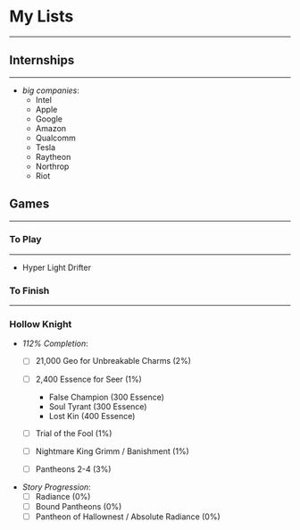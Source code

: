 # My Lists
***

## Internships
***

- *big companies*:
  - Intel
  - Apple
  - Google
  - Amazon
  - Qualcomm
  - Tesla
  - Raytheon
  - Northrop
  - Riot

## Games
***

### To Play
***

- Hyper Light Drifter

### To Finish
***

### Hollow Knight

- *112% Completion*:
  - [ ] 21,000 Geo for Unbreakable Charms (2%)
  - [ ] 2,400 Essence for Seer (1%)
    - False Champion (300 Essence)
    - Soul Tyrant (300 Essence)
    - Lost Kin (400 Essence)

  - [ ] Trial of the Fool (1%)
  - [ ] Nightmare King Grimm / Banishment (1%)
  - [ ] Pantheons 2-4 (3%)

- *Story Progression*:
  - [ ] Radiance (0%)
  - [ ] Bound Pantheons (0%)
  - [ ] Pantheon of Hallownest / Absolute Radiance (0%)
